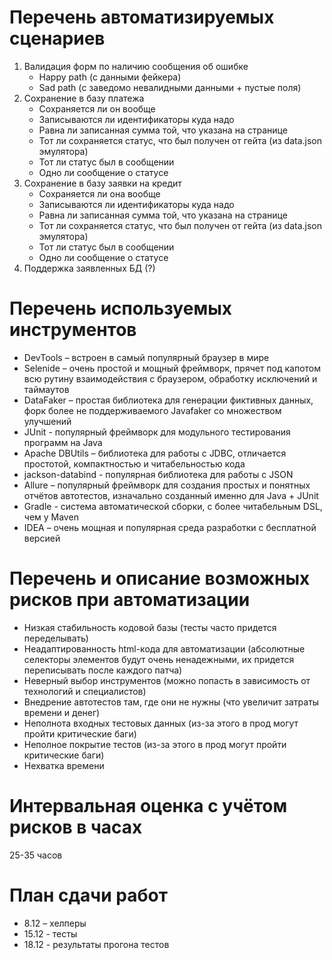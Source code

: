 # Перечень автоматизируемых сценариев
1. Валидация форм по наличию сообщения об ошибке
   - Happy path (с данными фейкера)
   - Sad path (с заведомо невалидными данными + пустые поля)
3. Сохранение в базу платежа
   - Сохраняется ли он вообще
   - Записываются ли идентификаторы куда надо
   - Равна ли записанная сумма той, что указана на странице
   - Тот ли сохраняется статус, что был получен от гейта (из data.json эмулятора)
   - Тот ли статус был в сообщении
   - Одно ли сообщение о статусе
4. Сохранение в базу заявки на кредит
   - Сохраняется ли она вообще
   - Записываются ли идентификаторы куда надо
   - Равна ли записанная сумма той, что указана на странице
   - Тот ли сохраняется статус, что был получен от гейта (из data.json эмулятора)
   - Тот ли статус был в сообщении
   - Одно ли сообщение о статусе
5. Поддержка заявленных БД (?)

# Перечень используемых инструментов
- DevTools – встроен в самый популярный браузер в мире
- Selenide – очень простой и мощный фреймворк, прячет под капотом всю рутину взаимодействия с браузером, обработку исключений и таймаутов
- DataFaker – простая библиотека для генерации фиктивных данных, форк более не поддерживаемого Javafaker со множеством улучшений
- JUnit - популярный фреймворк для модульного тестирования программ на Java
- Apache DBUtils – библиотека для работы с JDBC, отличается простотой, компактностью и читабельностью кода
- jackson-databind - популярная библиотека для работы с JSON
- Allure – популярный фреймворк для создания простых и понятных отчётов автотестов, изначально созданный именно для Java + JUnit
- Gradle - система автоматической сборки, с более читабельным DSL, чем у Maven
- IDEA – очень мощная и популярная среда разработки с бесплатной версией

# Перечень и описание возможных рисков при автоматизации
- Низкая стабильность кодовой базы (тесты часто придется переделывать)
- Неадаптированность html-кода для автоматизации (абсолютные селекторы элементов будут очень ненадежными, их придется переписывать после каждого патча)
- Неверный выбор инструментов (можно попасть в зависимость от технологий и специалистов)
- Внедрение автотестов там, где они не нужны (что увеличит затраты времени и денег)
- Неполнота входных тестовых данных (из-за этого в прод могут пройти критические баги)
- Неполное покрытие тестов (из-за этого в прод могут пройти критические баги)
- Нехватка времени

# Интервальная оценка с учётом рисков в часах
25-35 часов

# План сдачи работ
- 8.12 – хелперы
- 15.12 - тесты
- 18.12 - результаты прогона тестов